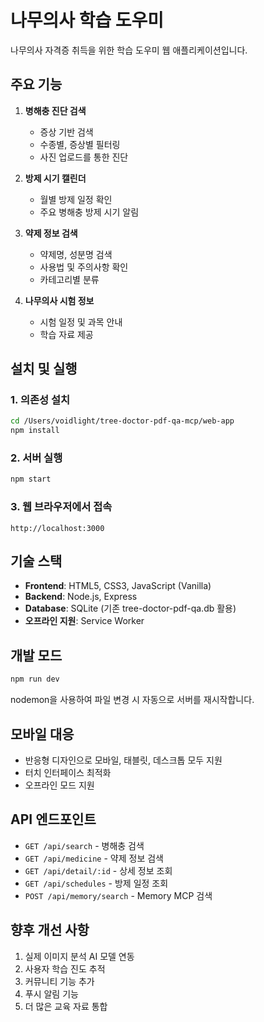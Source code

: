 # 나무의사 학습 도우미

나무의사 자격증 취득을 위한 학습 도우미 웹 애플리케이션입니다.

## 주요 기능

1. **병해충 진단 검색**
   - 증상 기반 검색
   - 수종별, 증상별 필터링
   - 사진 업로드를 통한 진단

2. **방제 시기 캘린더**
   - 월별 방제 일정 확인
   - 주요 병해충 방제 시기 알림

3. **약제 정보 검색**
   - 약제명, 성분명 검색
   - 사용법 및 주의사항 확인
   - 카테고리별 분류

4. **나무의사 시험 정보**
   - 시험 일정 및 과목 안내
   - 학습 자료 제공

## 설치 및 실행

### 1. 의존성 설치
```bash
cd /Users/voidlight/tree-doctor-pdf-qa-mcp/web-app
npm install
```

### 2. 서버 실행
```bash
npm start
```

### 3. 웹 브라우저에서 접속
```
http://localhost:3000
```

## 기술 스택

- **Frontend**: HTML5, CSS3, JavaScript (Vanilla)
- **Backend**: Node.js, Express
- **Database**: SQLite (기존 tree-doctor-pdf-qa.db 활용)
- **오프라인 지원**: Service Worker

## 개발 모드

```bash
npm run dev
```

nodemon을 사용하여 파일 변경 시 자동으로 서버를 재시작합니다.

## 모바일 대응

- 반응형 디자인으로 모바일, 태블릿, 데스크톱 모두 지원
- 터치 인터페이스 최적화
- 오프라인 모드 지원

## API 엔드포인트

- `GET /api/search` - 병해충 검색
- `GET /api/medicine` - 약제 정보 검색
- `GET /api/detail/:id` - 상세 정보 조회
- `GET /api/schedules` - 방제 일정 조회
- `POST /api/memory/search` - Memory MCP 검색

## 향후 개선 사항

1. 실제 이미지 분석 AI 모델 연동
2. 사용자 학습 진도 추적
3. 커뮤니티 기능 추가
4. 푸시 알림 기능
5. 더 많은 교육 자료 통합